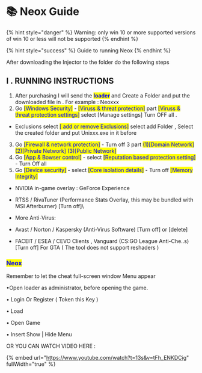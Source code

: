 # 📚 Neox Guide

{% hint style="danger" %}
Warning: only win 10 or more supported versions of win 10 or less will not be supported
{% endhint %}

{% hint style="success" %}
Guide to running Neox
{% endhint %}

After downloading the Injector to the folder do the following steps

## **I . RUNNING INSTRUCTIONS**

1. After purchasing I will send the <mark style="color:blue;">**loader**</mark> and Create a Folder and put the downloaded file in . For example : Neoxxx
2. Go <mark style="color:blue;">\[Windows Security]</mark> - <mark style="color:blue;">\[Viruss & threat protection]</mark> part <mark style="color:blue;">\[Viruss & threat protection settings]</mark> select \[Manage settings] Turn OFF all .

* Exclusions select <mark style="color:blue;">\[ add or remove Exclusions]</mark> select add Folder , Select the created folder and put Unixxx.exe in it before

3. Go <mark style="color:blue;">\[Firewall & network protection]</mark> - Turn off 3 part <mark style="color:blue;">(1)\[Domain Network] (2)\[Private Network] (3)\[Public Network]</mark>
4. Go <mark style="color:blue;">\[App & Bowser control]</mark> - select <mark style="color:blue;">\[Reputation based protection setting]</mark> - Turn Off all
5. Go <mark style="color:blue;">\[Device security]</mark> - select <mark style="color:blue;">\[Core isolation details]</mark> - Turn off <mark style="color:blue;">\[Memory Integrity]</mark>

* NVIDIA in-game overlay : GeForce Experience
* RTSS / RivaTuner (Performance Stats Overlay, this may be bundled with MSI Afterburner) \[Turn off]\

* More Anti-Virus:
* Avast / Norton / Kaspersky (Anti-Virus Software) \[Turn off] or \[delete]
* FACEIT / ESEA / CEVO Clients , Vanguard (CS:GO League Anti-Che..s) \[Turn off] For GTA ( The tool does not support reshaders )

### <mark style="color:blue;">**Neox**</mark>&#x20;

Remember to let the cheat full-screen window Menu appear

•Open loader as administrator, before opening the game.&#x20;

• Login Or Register ( Token this Key )&#x20;

• Load&#x20;

• Open Game

• Insert Show | Hide Menu

OR YOU CAN WATCH VIDEO HERE :&#x20;

{% embed url="https://www.youtube.com/watch?t=13s&v=tFh_ENKDCig" fullWidth="true" %}
























